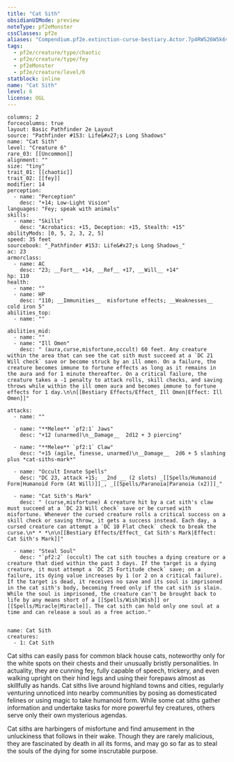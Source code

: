 ```yaml
---
title: "Cat Sith"
obsidianUIMode: preview
noteType: pf2eMonster
cssClasses: pf2e
aliases: "Compendium.pf2e.extinction-curse-bestiary.Actor.7p4RWS26W5k6vCkH" 
tags:
  - pf2e/creature/type/chaotic
  - pf2e/creature/type/fey
  - pf2eMonster
  - pf2e/creature/level/6
statblock: inline
name: "Cat Sith"
level: 6
license: OGL
---
```


```statblock
columns: 2
forcecolumns: true
layout: Basic Pathfinder 2e Layout
source: "Pathfinder #153: Life&#x27;s Long Shadows"
name: "Cat Sith"
level: "Creature 6"
rare_03: [[Uncommon]]
alignment: ""
size: "tiny"
trait_01: [[chaotic]]
trait_02: [[fey]]
modifier: 14
perception:
  - name: "Perception"
    desc: "+14; Low-Light Vision"
languages: "Fey; speak with animals"
skills:
  - name: "Skills"
    desc: "Acrobatics: +15, Deception: +15, Stealth: +15"
abilityMods: [0, 5, 2, 3, 2, 5]
speed: 35 feet
sourcebook: "_Pathfinder #153: Life&#x27;s Long Shadows_"
ac: 23
armorclass:
  - name: AC
    desc: "23; __Fort__ +14, __Ref__ +17, __Will__ +14"
hp: 110
health:
  - name: ""
  - name: HP
    desc: "110; __Immunities__  misfortune effects; __Weaknesses__ cold iron 5"
abilities_top:
  - name: ""

abilities_mid:
  - name: ""
  - name: "Ill Omen"
    desc: " (aura,curse,misfortune,occult) 60 feet. Any creature within the area that can see the cat sith must succeed at a `DC 21 Will check` save or become struck by an ill omen. On a failure, the creature becomes immune to fortune effects as long as it remains in the aura and for 1 minute thereafter. On a critical failure, the creature takes a -1 penalty to attack rolls, skill checks, and saving throws while within the ill omen aura and becomes immune to fortune effects for 1 day.\n\n[[Bestiary Effects/Effect_ Ill Omen|Effect: Ill Omen]]"

attacks:
  - name: ""

  - name: "**Melee** `pf2:1` Jaws"
    desc: "+12 (unarmed)\n__Damage__  2d12 + 3 piercing"

  - name: "**Melee** `pf2:1` Claw"
    desc: "+15 (agile, finesse, unarmed)\n__Damage__  2d6 + 5 slashing plus *cat-siths-mark*"

  - name: "Occult Innate Spells"
    desc: "DC 23, attack +15; __2nd __ (2 slots) _[[Spells/Humanoid Form|Humanoid Form (At Will)]]_, _[[Spells/Paranoia|Paranoia (x2)]]_"

  - name: "Cat Sith's Mark"
    desc: " (curse,misfortune) A creature hit by a cat sith's claw must succeed at a `DC 23 Will check` save or be cursed with misfortune. Whenever the cursed creature rolls a critical success on a skill check or saving throw, it gets a success instead. Each day, a cursed creature can attempt a `DC 10 Flat check` check to break the curse.\n* * *\n\n[[Bestiary Effects/Effect_ Cat Sith's Mark|Effect: Cat Sith's Mark]]"

  - name: "Steal Soul"
    desc: "`pf2:2` (occult) The cat sith touches a dying creature or a creature that died within the past 3 days. If the target is a dying creature, it must attempt a `DC 25 Fortitude check` save; on a failure, its dying value increases by 1 (or 2 on a critical failure). If the target is dead, it receives no save and its soul is imprisoned in the cat sith's body, becoming freed only if the cat sith is slain. While the soul is imprisoned, the creature can't be brought back to life by any means short of a [[Spells/Wish|Wish]] or [[Spells/Miracle|Miracle]]. The cat sith can hold only one soul at a time and can release a soul as a free action."
 
```

```encounter-table
name: Cat Sith
creatures:
  - 1: Cat Sith
```



Cat siths can easily pass for common black house cats, noteworthy only for the white spots on their chests and their unusually bristly personalities. In actuality, they are cunning fey, fully capable of speech, trickery, and even walking upright on their hind legs and using their forepaws almost as skillfully as hands. Cat siths live around highland towns and cities, regularly venturing unnoticed into nearby communities by posing as domesticated felines or using magic to take humanoid form. While some cat siths gather information and undertake tasks for more powerful fey creatures, others serve only their own mysterious agendas.

Cat siths are harbingers of misfortune and find amusement in the unluckiness that follows in their wake. Though they are rarely malicious, they are fascinated by death in all its forms, and may go so far as to steal the souls of the dying for some inscrutable purpose.
